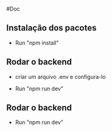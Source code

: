 #Doc

## Instalação dos pacotes

- Run "npm install"

## Rodar o backend

- criar um arquivo .env e configura-lo

- Run "npm run dev"

## Rodar o backend

- Run "npm run dev"
